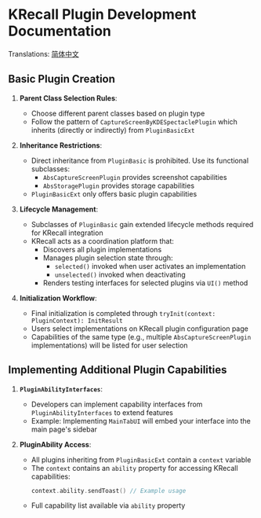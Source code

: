 # KRecall Plugin Development Documentation

Translations: [简体中文](MdDocs/KRecallBasicPluginDocs/README_CN.md)

## Basic Plugin Creation
1. **Parent Class Selection Rules**:
    - Choose different parent classes based on plugin type
    - Follow the pattern of `CaptureScreenByKDESpectaclePlugin` which inherits (directly or indirectly) from `PluginBasicExt`

2. **Inheritance Restrictions**:
    - Direct inheritance from `PluginBasic` is prohibited. Use its functional subclasses:
        - `AbsCaptureScreenPlugin` provides screenshot capabilities
        - `AbsStoragePlugin` provides storage capabilities
    - `PluginBasicExt` only offers basic plugin capabilities

3. **Lifecycle Management**:
    - Subclasses of `PluginBasic` gain extended lifecycle methods required for KRecall integration
    - KRecall acts as a coordination platform that:
        - Discovers all plugin implementations
        - Manages plugin selection state through:
            - `selected()` invoked when user activates an implementation
            - `unselected()` invoked when deactivating
        - Renders testing interfaces for selected plugins via `UI()` method

4. **Initialization Workflow**:
    - Final initialization is completed through `tryInit(context: PluginContext): InitResult`
    - Users select implementations on KRecall plugin configuration page
    - Capabilities of the same type (e.g., multiple `AbsCaptureScreenPlugin` implementations) will be listed for user selection

## Implementing Additional Plugin Capabilities

1. **`PluginAbilityInterfaces`**:
    - Developers can implement capability interfaces from `PluginAbilityInterfaces` to extend features
    - Example: Implementing `MainTabUI` will embed your interface into the main page's sidebar

2. **PluginAbility Access**:
    - All plugins inheriting from `PluginBasicExt` contain a `context` variable
    - The `context` contains an `ability` property for accessing KRecall capabilities:
      ```kotlin
      context.ability.sendToast() // Example usage
      ```
    - Full capability list available via `ability` property